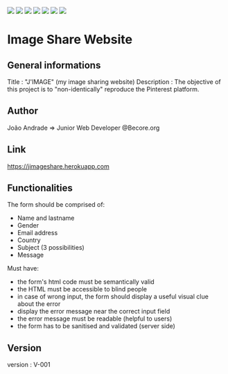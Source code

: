
<img src="https://img.shields.io/badge/USES-HTML-blue?style=for-the-badge"> <img src="https://img.shields.io/badge/USES-CSS-blue?style=for-the-badge">
<img src="https://img.shields.io/badge/USES-TAILWIND-blue?style=for-the-badge"> <img src="https://img.shields.io/badge/USES-MYSQL-blue?style=for-the-badge">
<img src="https://img.shields.io/badge/USES-JAVASCRIPT-blue?style=for-the-badge"> <img src="https://img.shields.io/badge/USES-PHP-blue?style=for-the-badge">
<img src="https://img.shields.io/badge/MADE%20WITH-LARAVEL-brightgreen?style=for-the-badge">


# Image Share Website



## General informations 
Title       : "J'IMAGE" (my image sharing website) 
Description : The objective of this project is to "non-identically" reproduce the Pinterest platform.


## Author
João Andrade => Junior Web Developer @Becore.org


## Link
https://jimageshare.herokuapp.com


## Functionalities
The form should be comprised of:
- Name and lastname
- Gender
- Email address
- Country
- Subject (3 possibilities)
- Message

Must have:
- the form's html code must be semantically valid
- the HTML must be accessible to blind people
- in case of wrong input, the form should display a useful visual clue about the error
- display the error message near the correct input field
- the error message must be readable (helpful to users)
- the form has to be sanitised and validated (server side)


## Version 
version : V-001

